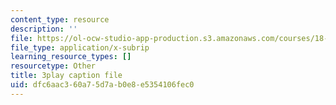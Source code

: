 ```yaml
---
content_type: resource
description: ''
file: https://ol-ocw-studio-app-production.s3.amazonaws.com/courses/18-06sc-linear-algebra-fall-2011/dfc6aac360a75d7ab0e8e5354106fec0_2IdtqGM6KWU.vtt
file_type: application/x-subrip
learning_resource_types: []
resourcetype: Other
title: 3play caption file
uid: dfc6aac3-60a7-5d7a-b0e8-e5354106fec0
---
```

